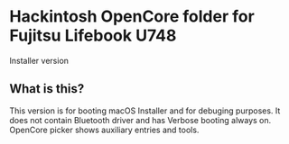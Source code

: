 # Hackintosh OpenCore folder for Fujitsu Lifebook U748
Installer version

## What is this?
This version is for booting macOS Installer and for debuging purposes. It does not contain Bluetooth driver and has Verbose booting always on. OpenCore picker shows auxiliary entries and tools.
